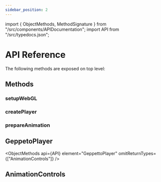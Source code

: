 ```yaml
---
sidebar_position: 2
---
```


import { ObjectMethods, MethodSignature } from "/src/components/APIDocumentation";
import API from "/src/typedocs.json";

# API Reference

The following methods are exposed on top level:

## Methods

### setupWebGL

<MethodSignature api={API} element="setupWebGL" />

### createPlayer

<MethodSignature api={API} element="createPlayer" />

### prepareAnimation

<MethodSignature api={API} element="prepareAnimation" />

## GeppetoPlayer

<ObjectMethods api={API} element="GeppettoPlayer" omitReturnTypes={["AnimationControls"]} />

## AnimationControls

<ObjectMethods api={API} element="AnimationControls" />
